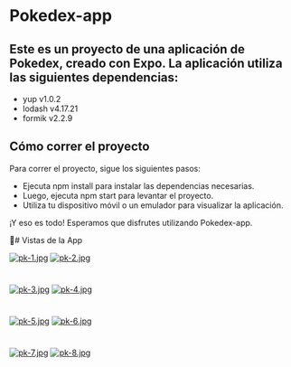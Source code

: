 # Pokedex-app

## Este es un proyecto de una aplicación de Pokedex, creado con Expo. La aplicación utiliza las siguientes dependencias:

 - yup v1.0.2
 - lodash v4.17.21
 - formik v2.2.9

## Cómo correr el proyecto
Para correr el proyecto, sigue los siguientes pasos:

 - Ejecuta npm install para instalar las dependencias necesarias.
 - Luego, ejecuta npm start para levantar el proyecto.
 - Utiliza tu dispositivo móvil o un emulador para visualizar la aplicación.

¡Y eso es todo! Esperamos que disfrutes utilizando Pokedex-app.

📱# Vistas de la App

[![pk-1.jpg](https://i.postimg.cc/pV94bh2R/pk-1.jpg)](https://postimg.cc/PNj21qpR)
[![pk-2.jpg](https://i.postimg.cc/LsCCGRwJ/pk-2.jpg)](https://postimg.cc/wtNQmK6z)
#
[![pk-3.jpg](https://i.postimg.cc/nzNdc2HZ/pk-3.jpg)](https://postimg.cc/34Cjtg4b)
[![pk-4.jpg](https://i.postimg.cc/tCQrKBSN/pk-4.jpg)](https://postimg.cc/NLD7TkwK)
#
[![pk-5.jpg](https://i.postimg.cc/K8QJgxZ0/pk-5.jpg)](https://postimg.cc/xXJKwrNm)
[![pk-6.jpg](https://i.postimg.cc/HnG2CL2k/pk-6.jpg)](https://postimg.cc/KkNLPxw6)
#
[![pk-7.jpg](https://i.postimg.cc/RCfdLcS6/pk-7.jpg)](https://postimg.cc/WtN02qJT)
[![pk-8.jpg](https://i.postimg.cc/NfkxWBrQ/pk-8.jpg)](https://postimg.cc/xcqHmrRZ)


